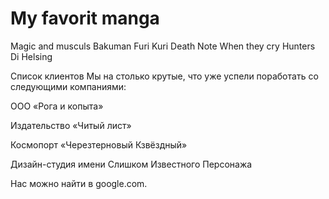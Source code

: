 # My favorit  manga 

Magic and musculs 
Bakuman 
Furi Kuri
Death Note
When they cry 
Hunters Di
Helsing 

Список клиентов
Мы на столько крутые, что уже успели поработать со следующими компаниями:
    
ООО «Рога и копыта»
    
Издательство «Читый лист»
   
Космопорт «Черезтерновый Кзвёздный»
   
Дизайн-студия имени Слишком Известного Персонажа
   
Нас можно найти в google.com.
